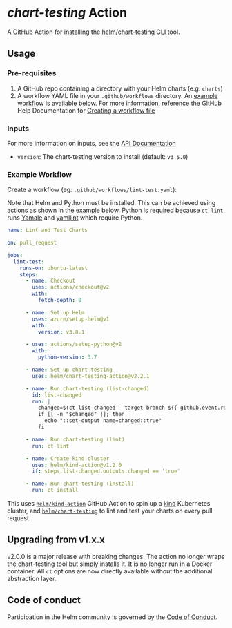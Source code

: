# *chart-testing* Action

A GitHub Action for installing the [helm/chart-testing](https://github.com/helm/chart-testing) CLI tool.

## Usage

### Pre-requisites

1. A GitHub repo containing a directory with your Helm charts (e.g: `charts`)
1. A workflow YAML file in your `.github/workflows` directory.
  An [example workflow](#example-workflow) is available below.
  For more information, reference the GitHub Help Documentation for [Creating a workflow file](https://help.github.com/en/articles/configuring-a-workflow#creating-a-workflow-file)

### Inputs

For more information on inputs, see the [API Documentation](https://developer.github.com/v3/repos/releases/#input)

- `version`: The chart-testing version to install (default: `v3.5.0`)

### Example Workflow

Create a workflow (eg: `.github/workflows/lint-test.yaml`):

Note that Helm and Python must be installed.
This can be achieved using actions as shown in the example below.
Python is required because `ct lint` runs [Yamale](https://github.com/23andMe/Yamale) and [yamllint](https://github.com/adrienverge/yamllint) which require Python.

```yaml
name: Lint and Test Charts

on: pull_request

jobs:
  lint-test:
    runs-on: ubuntu-latest
    steps:
      - name: Checkout
        uses: actions/checkout@v2
        with:
          fetch-depth: 0

      - name: Set up Helm
        uses: azure/setup-helm@v1
        with:
          version: v3.8.1

      - uses: actions/setup-python@v2
        with:
          python-version: 3.7

      - name: Set up chart-testing
        uses: helm/chart-testing-action@v2.2.1

      - name: Run chart-testing (list-changed)
        id: list-changed
        run: |
          changed=$(ct list-changed --target-branch ${{ github.event.repository.default_branch }})
          if [[ -n "$changed" ]]; then
            echo "::set-output name=changed::true"
          fi

      - name: Run chart-testing (lint)
        run: ct lint

      - name: Create kind cluster
        uses: helm/kind-action@v1.2.0
        if: steps.list-changed.outputs.changed == 'true'

      - name: Run chart-testing (install)
        run: ct install
```

This uses [`helm/kind-action`](https://www.github.com/helm/kind-action) GitHub Action to spin up a [kind](https://kind.sigs.k8s.io/) Kubernetes cluster, 
and [`helm/chart-testing`](https://www.github.com/helm/chart-testing) to lint and test your charts on every pull request.

## Upgrading from v1.x.x

v2.0.0 is a major release with breaking changes.
The action no longer wraps the chart-testing tool but simply installs it.
It is no longer run in a Docker container.
All `ct` options are now directly available without the additional abstraction layer.

## Code of conduct

Participation in the Helm community is governed by the [Code of Conduct](CODE_OF_CONDUCT.md).

